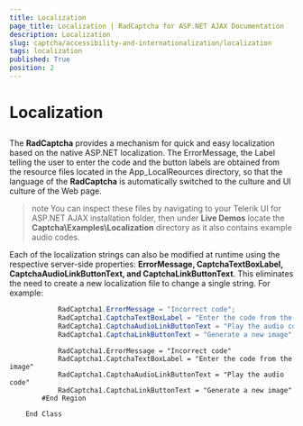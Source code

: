 ```yaml
---
title: Localization
page_title: Localization | RadCaptcha for ASP.NET AJAX Documentation
description: Localization
slug: captcha/accessibility-and-internationalization/localization
tags: localization
published: True
position: 2
---
```


# Localization



## 

The **RadCaptcha** provides a mechanism for quick and easy localization based on the native ASP.NET localization. The ErrorMessage, the Label telling the user to enter the code and the button labels are obtained from the resource files located in the App_LocalReources directory, so that the language of the **RadCaptcha** is automatically switched to the culture and UI culture of the Web page.

>note You can inspect these files by navigating to your Telerik UI for ASP.NET AJAX installation folder, then under **Live Demos** locate the **Captcha\Examples\Localization** directory as it also contains example audio codes.
>


Each of the localization strings can also be modified at runtime using the respective server-side properties: **ErrorMessage, CaptchaTextBoxLabel, CaptchaAudioLinkButtonText, and CaptchaLinkButtonText**. This eliminates the need to create a new localization file to change a single string. For example:



````C#
	        RadCaptcha1.ErrorMessage = "Incorrect code";
	        RadCaptcha1.CaptchaTextBoxLabel = "Enter the code from the image";
	        RadCaptcha1.CaptchaAudioLinkButtonText = "Play the audio code";
	        RadCaptcha1.CaptchaLinkButtonText = "Generate a new image";
````
````VB.NET
	        RadCaptcha1.ErrorMessage = "Incorrect code"
	        RadCaptcha1.CaptchaTextBoxLabel = "Enter the code from the image"
	        RadCaptcha1.CaptchaAudioLinkButtonText = "Play the audio code"
	        RadCaptcha1.CaptchaLinkButtonText = "Generate a new image"
	    #End Region
	
	End Class
````


